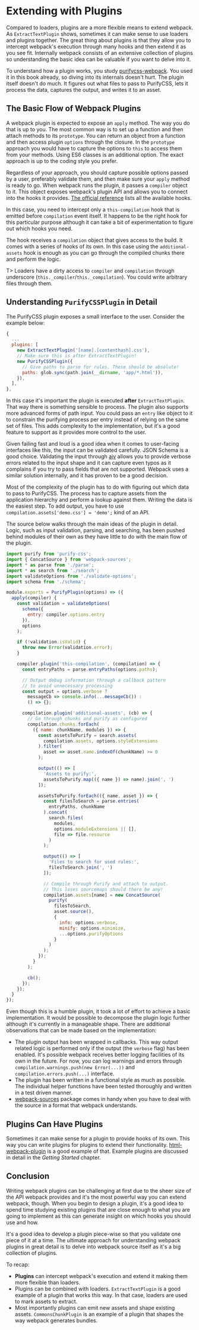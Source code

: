# Extending with Plugins

Compared to loaders, plugins are a more flexible means to extend webpack. As `ExtractTextPlugin` shows, sometimes it can make sense to use loaders and plugins together. The great thing about plugins is that they allow you to intercept webpack's execution through many hooks and then extend it as you see fit. Internally webpack consists of an extensive collection of plugins so understanding the basic idea can be valuable if you want to delve into it.

To understand how a plugin works, you study [purifycss-webpack](https://www.npmjs.com/package/purifycss-webpack). You used it in this book already, so diving into its internals doesn't hurt. The plugin itself doesn't do much. It figures out what files to pass to PurifyCSS, lets it process the data, captures the output, and writes it to an asset.

## The Basic Flow of Webpack Plugins

A webpack plugin is expected to expose an `apply` method. The way you do that is up to you. The most common way is to set up a function and then attach methods to its `prototype`. You can return an object from a function and then access plugin `options` through the closure. In the `prototype` approach you would have to capture the options to `this` to access them from your methods. Using ES6 classes is an additional option. The exact approach is up to the coding style you prefer.

Regardless of your approach, you should capture possible options passed by a user, preferably validate them, and then make sure your `apply` method is ready to go. When webpack runs the plugin, it passes a `compiler` object to it. This object exposes webpack's plugin API and allows you to connect into the hooks it provides. [The official reference](https://webpack.js.org/pluginsapi/compiler/) lists all the available hooks.

In this case, you need to intercept only a `this-compilation` hook that is emitted before `compilation` event itself. It happens to be the right hook for this particular purpose although it can take a bit of experimentation to figure out which hooks you need.

The hook receives a `compilation` object that gives access to the build. It comes with a series of hooks of its own. In this case using the `additional-assets` hook is enough as you can go through the compiled chunks there and perform the logic.

T> Loaders have a dirty access to `compiler` and `compilation` through underscore (`this._compiler`/`this._compilation`). You could write arbitrary files through them.

## Understanding `PurifyCSSPlugin` in Detail

The PurifyCSS plugin exposes a small interface to the user. Consider the example below:

```javascript
{
  ...
  plugins: [
    new ExtractTextPlugin('[name].[contenthash].css'),
    // Make sure this is after ExtractTextPlugin!
    new PurifyCSSPlugin({
      // Give paths to parse for rules. These should be absolute!
      paths: glob.sync(path.join(__dirname, 'app/*.html')),
    }),
  ],
},
```

In this case it's important the plugin is executed **after** `ExtractTextPlugin`. That way there is something sensible to process. The plugin also supports more advanced forms of path input. You could pass an `entry` like object to it to constrain the purifying process per entry instead of relying on the same set of files. This adds complexity to the implementation, but it's a good feature to support as it provides more control to the user.

Given failing fast and loud is a good idea when it comes to user-facing interfaces like this, the input can be validated carefully. JSON Schema is a good choice. Validating the input through [ajv](https://www.npmjs.com/package/ajv) allows you to provide verbose errors related to the input shape and it can capture even typos as it complains if you try to pass fields that are not supported. Webpack uses a similar solution internally, and it has proven to be a good decision.

Most of the complexity of the plugin has to do with figuring out which data to pass to PurifyCSS. The process has to capture assets from the application hierarchy and perform a lookup against them. Writing the data is the easiest step. To add output, you have to use `compilation.assets['demo.css'] = 'demo';` kind of an API.

The source below walks through the main ideas of the plugin in detail. Logic, such as input validation, parsing, and searching, has been pushed behind modules of their own as they have little to do with the main flow of the plugin.

```javascript
import purify from 'purify-css';
import { ConcatSource } from 'webpack-sources';
import * as parse from './parse';
import * as search from './search';
import validateOptions from './validate-options';
import schema from './schema';

module.exports = PurifyPlugin(options) => ({
  apply(compiler) {
    const validation = validateOptions(
      schema({
        entry: compiler.options.entry
      }),
      options
    );

    if (!validation.isValid) {
      throw new Error(validation.error);
    }

    compiler.plugin('this-compilation', (compilation) => {
      const entryPaths = parse.entryPaths(options.paths);

      // Output debug information through a callback pattern
      // to avoid unnecessary processing
      const output = options.verbose ?
        messageCb => console.info(...messageCb()) :
        () => {};

      compilation.plugin('additional-assets', (cb) => {
        // Go through chunks and purify as configured
        compilation.chunks.forEach(
          ({ name: chunkName, modules }) => {
            const assetsToPurify = search.assets(
              compilation.assets, options.styleExtensions
            ).filter(
              asset => asset.name.indexOf(chunkName) >= 0
            );

            output(() => [
              'Assets to purify:',
              assetsToPurify.map(({ name }) => name).join(', ')
            ]);

            assetsToPurify.forEach(({ name, asset }) => {
              const filesToSearch = parse.entries(
                entryPaths, chunkName
              ).concat(
                search.files(
                  modules,
                  options.moduleExtensions || [],
                  file => file.resource
                )
              );

              output(() => [
                'Files to search for used rules:',
                filesToSearch.join(', ')
              ]);

              // Compile through Purify and attach to output.
              // This loses sourcemaps should there be any!
              compilation.assets[name] = new ConcatSource(
                purify(
                  filesToSearch,
                  asset.source(),
                  {
                    info: options.verbose,
                    minify: options.minimize,
                    ...options.purifyOptions
                  }
                )
              );
            });
          }
        );

        cb();
      });
    });
  }
});
```

Even though this is a humble plugin, it took a lot of effort to achieve a basic implementation. It would be possible to decompose the plugin logic further although it's currently in a manageable shape. There are additional observations that can be made based on the implementation:

* The plugin output has been wrapped in callbacks. This way output related logic is performed only if the output (the `verbose` flag) has been enabled. It's possible webpack receives better logging facilities of its own in the future. For now, you can log warnings and errors through `compilation.warnings.push(new Error(...))` and `compilation.errors.push(...)` interface.
* The plugin has been written in a functional style as much as possible. The individual helper functions have been tested thoroughly and written in a test driven manner.
* [webpack-sources](https://www.npmjs.com/package/webpack-sources) package comes in handy when you have to deal with the source in a format that webpack understands.

## Plugins Can Have Plugins

Sometimes it can make sense for a plugin to provide hooks of its own. This way you can write plugins for plugins to extend their functionality. [html-webpack-plugin](https://www.npmjs.com/package/html-webpack-plugin) is a good example of that. Example plugins are discussed in detail in the *Getting Started* chapter.

## Conclusion

Writing webpack plugins can be challenging at first due to the sheer size of the API webpack provides and it's the most powerful way you can extend webpack, though. When you begin to design a plugin, it's a good idea to spend time studying existing plugins that are close enough to what you are going to implement as this can generate insight on which hooks you should use and how.

It's a good idea to develop a plugin piece-wise so that you validate one piece of it at a time. The ultimate approach for understanding webpack plugins in great detail is to delve into webpack source itself as it's a big collection of plugins.

To recap:

* **Plugins** can intercept webpack's execution and extend it making them more flexible than loaders.
* Plugins can be combined with loaders. `ExtractTextPlugin` is a good example of a plugin that works this way. In that case, loaders are used to mark assets to extract.
* Most importantly plugins can emit new assets and shape existing assets. `CommonsChunkPlugin` is an example of a plugin that shapes the way webpack generates bundles.
